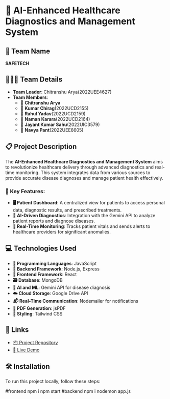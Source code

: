 # 🏥 AI-Enhanced Healthcare Diagnostics and Management System

## 🌟 Team Name
**SAFETECH**

## 🧑‍🤝‍🧑 Team Details
- **Team Leader**: Chitranshu Arya(2022UEE4627)
- **Team Members**:
  - 👤 **Chitranshu Arya**
  - 👤 **Kumar Chirag**(2022UCD2155)
  - 👤 **Rahul Yadav**(2022UCD2159)
  - 👤 **Naman Karara**(2022UCD2164)
  - 👤 **Jayant Kumar Sahu**(2022UIC3579)
  - 👤 **Navya Pant**(2022UEE6605)

## 📋 Project Description
The **AI-Enhanced Healthcare Diagnostics and Management System** aims to revolutionize healthcare delivery through advanced diagnostics and real-time monitoring. This system integrates data from various sources to provide accurate disease diagnoses and manage patient health effectively.

### 🚀 Key Features:
- **🖥️ Patient Dashboard**: A centralized view for patients to access personal data, diagnostic results, and prescribed treatments.
- **🤖 AI-Driven Diagnostics**: Integration with the Gemini API to analyze patient reports and diagnose diseases.
- **🔔 Real-Time Monitoring**: Tracks patient vitals and sends alerts to healthcare providers for significant anomalies.

## 💻 Technologies Used
- **📝 Programming Languages**: JavaScript
- **🔧 Backend Framework**: Node.js, Express
- **🎨 Frontend Framework**: React
- **🗃️ Database**: MongoDB
- **🧠 AI and ML**: Gemini API for disease diagnosis
- **☁️ Cloud Storage**: Google Drive API
- **📬 Real-Time Communication**: Nodemailer for notifications
- **📄 PDF Generation**: jsPDF
- **🎨 Styling**: Tailwind CSS

## 🔗 Links
- [📦 Project Repository](https://github.com/kchirag2023/SIH_INTERNAL_ROUND_1_SAFETECH/new/main?filename=README.md)
- [🎥 Live Demo](https://youtu.be/uG_tPuQi2yU)

## 🛠️ Installation




To run this project locally, follow these steps:

#frontend
npm i
npm start
#backend
npm i
nodemon app.js
